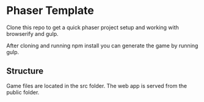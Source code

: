 # Phaser Template

Clone this repo to get a quick phaser project setup and working with browserify and gulp.

After cloning and running npm install you can generate the game by running gulp.

## Structure

Game files are located in the src folder. The web app is served from the public folder.